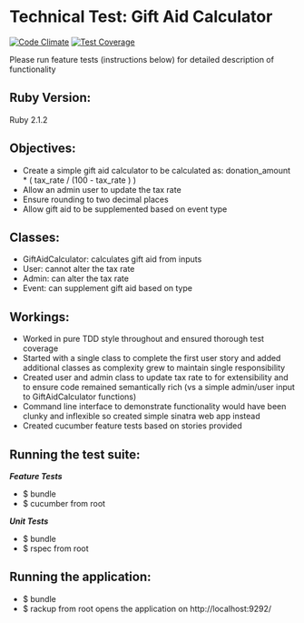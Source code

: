 Technical Test: Gift Aid Calculator
===================================

[![Code Climate](https://codeclimate.com/github/foxjerem/gift-aid-calculator/badges/gpa.svg)](https://codeclimate.com/github/foxjerem/gift-aid-calculator) [![Test Coverage](https://codeclimate.com/github/foxjerem/gift-aid-calculator/badges/coverage.svg)](https://codeclimate.com/github/foxjerem/gift-aid-calculator)

Please run feature tests (instructions below) for detailed description of functionality

Ruby Version:
-------------
Ruby 2.1.2

Objectives:
-----------
- Create a simple gift aid calculator to be calculated as:  donation_amount * ( tax_rate / (100 - tax_rate ) )
- Allow an admin user to update the tax rate
- Ensure rounding to two decimal places
- Allow gift aid to be supplemented based on event type

Classes:
--------
- GiftAidCalculator: calculates gift aid from inputs
- User: cannot alter the tax rate
- Admin: can alter the tax rate
- Event: can supplement gift aid based on type

Workings:
---------
- Worked in pure TDD style throughout and ensured thorough test coverage
- Started with a single class to complete the first user story and added additional classes as complexity grew to maintain single responsibility
- Created user and admin class to update tax rate to for extensibility and to ensure code remained semantically rich (vs a simple admin/user input to GiftAidCalculator functions)
- Command line interface to demonstrate functionality would have been clunky and inflexible so created simple sinatra web app instead
- Created cucumber feature tests based on stories provided

Running the test suite:
-----------------------
***Feature Tests***
- $ bundle
- $ cucumber from root

***Unit Tests***
- $ bundle
- $ rspec from root

Running the application:
------------------------
- $ bundle
- $ rackup from root opens the application on http://localhost:9292/
